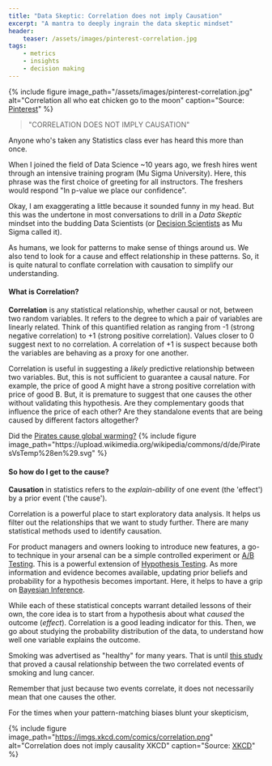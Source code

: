 ```yaml
---
title: "Data Skeptic: Correlation does not imply Causation"
excerpt: "A mantra to deeply ingrain the data skeptic mindset"
header:
    teaser: /assets/images/pinterest-correlation.jpg
tags:
    - metrics
    - insights
    - decision making
---
```

{% include figure image_path="/assets/images/pinterest-correlation.jpg" alt="Correlation all who eat chicken go to the moon" caption="Source: [Pinterest](https://www.pinterest.co.uk/pin/312296555380025188)" %}

>"CORRELATION DOES NOT IMPLY CAUSATION"

Anyone who's taken any Statistics class ever has heard this more than once.

When I joined the field of Data Science ~10 years ago, we fresh hires went through an intensive training program (Mu Sigma University). Here, this phrase was the first choice of greeting for all instructors. The freshers would respond "In p-value we place our confidence". 

Okay, I am exaggerating a little because it sounded funny in my head. But this was the undertone in most conversations to drill in a *Data Skeptic* mindset into the budding Data Scientists (or [Decision Scientists](https://www.mu-sigma.com/our-people/data-analytical-companies-decision-scientists) as Mu Sigma called it).

As humans, we look for patterns to make sense of things around us. We also tend to look for a cause and effect relationship in these patterns. So, it is quite natural to conflate correlation with causation to simplify our understanding.

#### What is Correlation?
**Correlation** is any statistical relationship, whether causal or not, between two random variables. It refers to the degree to which a pair of variables are linearly related. Think of this quantified relation as ranging from -1 (strong negative correlation) to +1 (strong positive correlation). Values closer to 0 suggest next to no correlation. A correlation of +1 is suspect because both the variables are behaving as a proxy for one another.

Correlation is useful in suggesting a *likely* predictive relationship between two variables. But, this is not sufficient to guarantee a causal nature. For example, the price of good A might have a strong positive correlation with price of good B. But, it is premature to suggest that one causes the other without validating this hypothesis. Are they complementary goods that influence the price of each other? Are they standalone events that are being caused by different factors altogether?

<div class="notice--info">
    Did the <a href="https://en.wikipedia.org/wiki/File%3aPiratesVsTemp%28en%29.svg">Pirates cause global warming?</a>
    {% include figure image_path="https://upload.wikimedia.org/wikipedia/commons/d/de/PiratesVsTemp%28en%29.svg" %}
</div>

#### So how do I get to the cause?
**Causation** in statistics refers to the *explain-ability* of one event (the 'effect') by a prior event ('the cause').

Correlation is a powerful place to start exploratory data analysis. It helps us filter out the relationships that we want to study further. There are many statistical methods used to identify causation. 

For product managers and owners looking to introduce new features, a go-to technique in your arsenal can be a simple controlled experiment or [A/B Testing](https://en.wikipedia.org/wiki/A/B_testing). This is a powerful extension of [Hypothesis Testing](https://en.wikipedia.org/wiki/Statistical_hypothesis_testing). As more information and evidence becomes available, updating prior beliefs and probability for a hypothesis becomes important. Here, it helps to have a grip on [Bayesian Inference](https://en.wikipedia.org/wiki/Bayesian_inference).

While each of these statistical concepts warrant detailed lessons of their own, the core idea is to start from a hypothesis about what *caused* the outcome (*effect*). Correlation is a good leading indicator for this. Then, we go about studying the probability distribution of the data, to understand how well one variable explains the outcome.

Smoking was advertised as "healthy" for many years. That is until [this study](https://en.wikipedia.org/wiki/British_Doctors_Study) that proved a causal relationship between the two correlated events of smoking and lung cancer.

Remember that just because two events correlate, it does not necessarily mean that one causes the other. 

For the times when your pattern-matching biases blunt your skepticism,

{% include figure image_path="https://imgs.xkcd.com/comics/correlation.png" alt="Correlation does not imply causality XKCD" caption="Source: [XKCD](https://xkcd.com/552/)" %}